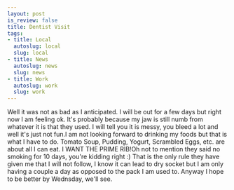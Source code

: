 ```yaml
--- 
layout: post
is_review: false
title: Dentist Visit
tags: 
- title: Local
  autoslug: local
  slug: local
- title: News
  autoslug: news
  slug: news
- title: Work
  autoslug: work
  slug: work
---
```

Well it was not as bad as I anticipated.  I will be out for a few days but right now I am feeling ok.  It's probably because my jaw is still numb from whatever it is that they used.  I will tell you it is messy, you bleed a lot and well it's just not fun.I am not looking forward to drinking my foods but that is what I have to do.  Tomato Soup, Pudding, Yogurt, Scrambled Eggs, etc. are about all I can eat.  I WANT THE PRIME RIB!Oh not to mention they said no smoking for 10 days, you're kidding right :)  That is the only rule they have given me that I will not follow, I know it can lead to dry socket but I am only having a couple a day as opposed to the pack I am used to.  Anyway I hope to be better by Wednsday, we'll see.
